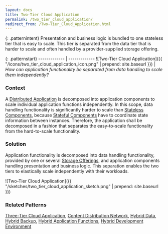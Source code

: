 ```yaml
---
layout: docs
title: Two-Tier Cloud Application
permalink: /two_tier_cloud_application/
redirect_from: /Two-Tier_Cloud_Application.html
---
```


{: .patternintent}
Presentation and business logic is bundled to one stateless tier that is easy to scale. This tier is separated from the data tier that is harder to scale and often handled by a provider-supplied storage offering.

{: .patternstart}
------------- | -------------
![Two-Tier Cloud Application]({{ "/icons/two_tier_cloud_application_icon.png" | prepend: site.baseurl }})  | *How can application functionality be separated from data handling to scale them independently?*

### Context
A [Distributed Application](/distributed_application/) is decomposed into application components to scale individual application functions independently. In this scope, data handling functionality is significantly harder to scale than [Stateless Components](/stateless_components/), because [Stateful Components](/stateful_components/) have to coordinate state information between instances. Therefore, the application shall be decomposed in a fashion that separates the easy-to-scale functionality from the hard-to-scale functionality.

### Solution
Application functionality is decomposed into data handling functionality, provided by one or several [Storage Offerings](/#cloud_offerings), and application components handling presentation and business logic. This separation enables the two tiers to elastically scale independently with their workloads.
 
![Two-Tier Cloud Application]({{ "/sketches/two_tier_cloud_application_sketch.png" | prepend: site.baseurl }})

### Related Patterns
[Three-Tier Cloud Application](/three_tier_cloud_application/), [Content Distribution Network](/content_distribution_network/), [Hybrid Data](/hybrid_data/), [Hybrid Backup](/hybrid_backup/), [Hybrid Application Functions](/hybrid_application_functions/), [Hybrid Development Environment](/hybrid_development_environment/)